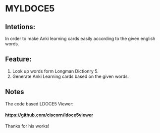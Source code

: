 # MYLDOCE5
## Intetions:
In order to make Anki learning cards easily according to the given english words.

## Feature:
1. Look up words form Longman Dictionry 5.
2. Generate Anki Learning cards based on the given words.

## Notes
The code based LDOCE5 Viewer:
#### https://github.com/ciscorn/ldoce5viewer
Thanks for his works!
